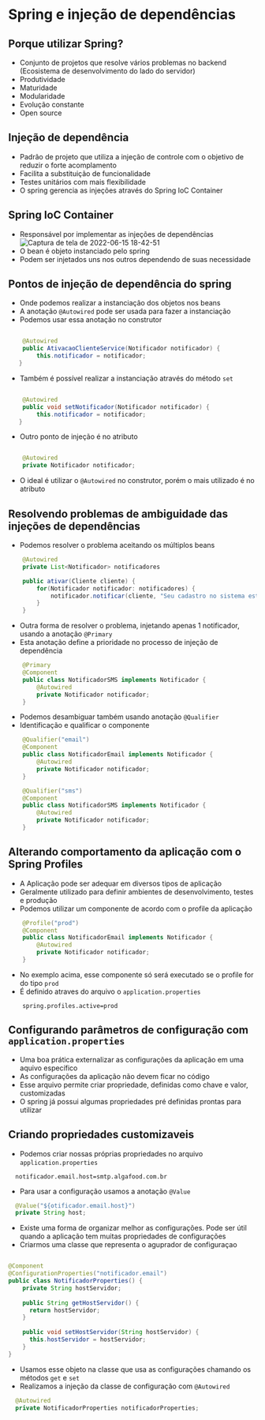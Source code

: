 # Spring e injeção de dependências
## Porque utilizar Spring?
- Conjunto de projetos que resolve vários problemas no backend (Ecosistema de desenvolvimento do lado do servidor)
- Produtividade
- Maturidade
- Modularidade
- Evolução constante
- Open source

## Injeção de dependência
- Padrão de projeto que utiliza a injeção de controle com o objetivo de reduzir o forte acomplamento
- Facilita a substituição de funcionalidade
- Testes unitários com mais flexibilidade
- O spring gerencia as injeções através do Spring IoC Container

## Spring IoC Container
- Responsável por implementar as injeções de dependências
  ![Captura de tela de 2022-06-15 18-42-51](https://user-images.githubusercontent.com/43495376/173935004-e1cea892-fa6c-4d2d-a18f-54c44b3e1691.png)
- O bean é objeto instanciado pelo spring
- Podem ser injetados uns nos outros dependendo de suas necessidade

## Pontos de injeção de dependência do spring
- Onde podemos realizar a instanciação dos objetos nos beans
- A anotação `@Autowired` pode ser usada para fazer a instanciação
- Podemos usar essa anotação no construtor

```java

    @Autowired
    public AtivacaoClienteService(Notificador notificador) {
        this.notificador = notificador;
   }
```
- Também é possível realizar a instanciação através do método `set`
```java

    @Autowired
    public void setNotificador(Notificador notificador) {
        this.notificador = notificador;
   }
```
- Outro ponto de injeção é no atributo
```java

    @Autowired
    private Notificador notificador;
```
- O ideal é utilizar o `@Autowired` no construtor, porém o mais utilizado é no atributo

## Resolvendo problemas de ambiguidade das injeções de dependências
- Podemos resolver o problema aceitando os múltiplos beans
```java
    @Autowired
    private List<Notificador> notificadores

    public ativar(Cliente cliente) {
        for(Notificador notificador: notificadores) {
            notificador.notificar(cliente, "Seu cadastro no sistema está ativo");
        }
    }
```
- Outra forma de resolver o problema, injetando apenas 1 notificador, usando a anotação `@Primary`
- Esta anotação define a prioridade no processo de injeção de dependência
```java
    @Primary 
    @Component 
    public class NotificadorSMS implements Notificador {
        @Autowired 
        private Notificador notificador;
    }
```
- Podemos desambiguar também usando anotação `@Qualifier`
- Identificação e qualificar o componente
```java
    @Qualifier("email")
    @Component 
    public class NotificadorEmail implements Notificador {
        @Autowired 
        private Notificador notificador;
    }

    @Qualifier("sms")
    @Component
    public class NotificadorSMS implements Notificador {
        @Autowired
        private Notificador notificador;
    }   
```

## Alterando comportamento da aplicação com o Spring Profiles
- A Aplicação pode ser adequar em diversos tipos de aplicação
- Geralmente utilizado para definir ambientes de desenvolvimento, testes e produção
- Podemos utilizar um componente de acordo com o profile da aplicação
```java
    @Profile("prod")
    @Component
    public class NotificadorEmail implements Notificador {
        @Autowired 
        private Notificador notificador;
    }
```
- No exemplo acima, esse componente só será executado se o profile for do tipo `prod`
- É definido atraves do arquivo o `application.properties`
```properties
    spring.profiles.active=prod
```

## Configurando parâmetros de configuração com `application.properties`
- Uma boa prática externalizar as configurações da aplicação em uma aquivo específico
- As configurações da aplicação não devem ficar no código
- Esse arquivo permite criar propriedade, definidas como chave e valor, customizadas
- O spring já possui algumas propriedades pré definidas prontas para utilizar

## Criando propriedades customizaveis
- Podemos criar nossas próprias propriedades no arquivo `application.properties`

```properties
  notificador.email.host=smtp.algafood.com.br
```
- Para usar a configuração usamos a anotação `@Value`

```java
  @Value("${otificador.email.host}")
  private String host;
```
- Existe uma forma de organizar melhor as configurações. Pode ser útil quando a aplicação tem muitas propriedades de configurações
- Criarmos uma classe que representa o aguprador de configuraçao

```java

@Component
@ConfigurationProperties("notificador.email")
public class NotificadorProperties() {
    private String hostServidor;
  
    public String getHostServidor() {
      return hostServidor;
    }
  
    public void setHostServidor(String hostServidor) {
      this.hostServidor = hostServidor;
    }
}
```

- Usamos esse objeto na classe que usa as configurações chamando os métodos `get` e `set`
- Realizamos a injeção da classe de configuração com `@Autowired`
```java
  @Autowired
  private NotificadorProperties notificadorProperties;
```